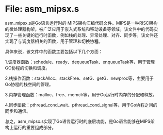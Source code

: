 # File: asm_mipsx.s

asm_mipsx.s是Go语言运行时的 MIPS架构汇编代码文件。MIPS是一种RISC架构的微处理器构架，被广泛应用于嵌入式系统和移动设备等领域。该文件中的代码实现了一些关键的运行时函数，例如栈的处理、异常处理、对齐、同步等。该文件还实现了与调度器相关的函数，用于管理和切换协程。

具体来说，该文件中的函数主要包括以下几个方面：

1.调度器函数：schedule、ready、dequeueTask、enqueueTask等，用于管理GO协程的切换和调度。

2.栈操作函数：stackAlloc、stackFree、setG、getG、newproc等，主要用于Go协程的栈空间的管理。

3.内存管理函数：malloc、free、memclr等，用于Go运行时内存的分配和释放。

4.同步函数：pthread_cond_wait、pthread_cond_signal等，用于Go协程之间的同步和通信。

总之，asm_mipsx.s实现了Go语言运行时的底层功能，是Go语言能够在MIPS架构上运行的重要组成部分。

